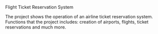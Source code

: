 Flight Ticket Reservation System

The project shows the operation of an airline ticket reservation system. Functions that the project includes: creation of airports, flights, ticket reservations and much more.
